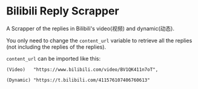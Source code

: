 # Bilibili Reply Scrapper
 A Scrapper of the replies in Bilibili's video(视频) and dynamic(动态).
 
 You only need to change the `content_url` variable to retrieve all the replies (not including the replies of the replies).
 
 `content_url` can be imported like this: 

    (Video)   "https://www.bilibili.com/video/BV1QK411n7oT", 

    (Dynamic) "https://t.bilibili.com/411576107406760613"
